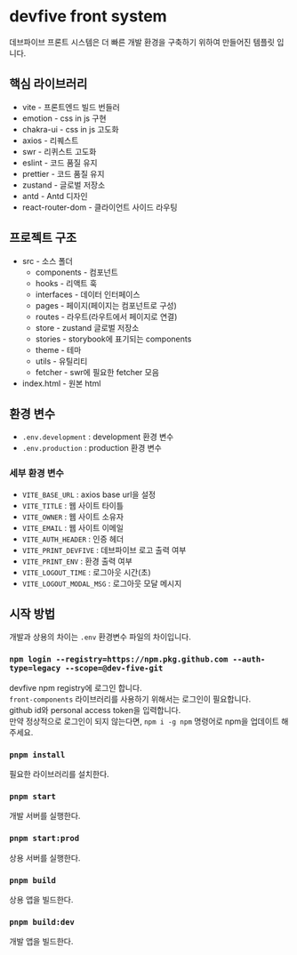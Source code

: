 # devfive front system

데브파이브 프론트 시스템은 더 빠른 개발 환경을 구축하기 위하여 만들어진 템플릿 입니다.

## 핵심 라이브러리

- vite - 프론트엔드 빌드 번들러
- emotion - css in js 구현
- chakra-ui - css in js 고도화
- axios - 리퀘스트
- swr - 리퀴스트 고도화
- eslint - 코드 품질 유지
- prettier - 코드 품질 유지
- zustand - 글로벌 저장소
- antd - Antd 디자인
- react-router-dom - 클라이언트 사이드 라우팅

## 프로젝트 구조

- src - 소스 폴더
    - components - 컴포넌트
    - hooks - 리액트 훅
    - interfaces - 데이터 인터페이스
    - pages - 페이지(페이지는 컴포넌트로 구성)
    - routes - 라우트(라우트에서 페이지로 연결)
    - store - zustand 글로벌 저장소
    - stories - storybook에 표기되는 components
    - theme - 테마
    - utils - 유틸리티
    - fetcher - swr에 필요한 fetcher 모음
- index.html - 원본 html

## 환경 변수

- `.env.development` : development 환경 변수
- `.env.production` : production 환경 변수

### 세부 환경 변수

- `VITE_BASE_URL` : axios base url을 설정
- `VITE_TITLE` : 웹 사이트 타이틀
- `VITE_OWNER` : 웹 사이트 소유자
- `VITE_EMAIL` : 웹 사이트 이메일
- `VITE_AUTH_HEADER` : 인증 헤더
- `VITE_PRINT_DEVFIVE` : 데브파이브 로고 출력 여부
- `VITE_PRINT_ENV` : 환경 출력 여부
- `VITE_LOGOUT_TIME` : 로그아웃 시간(초)
- `VITE_LOGOUT_MODAL_MSG` : 로그아웃 모달 메시지

## 시작 방법

개발과 상용의 차이는 `.env` 환경변수 파일의 차이입니다.

### `npm login --registry=https://npm.pkg.github.com --auth-type=legacy --scope=@dev-five-git`

devfive npm registry에 로그인 합니다.  
`front-components` 라이브러리를 사용하기 위해서는 로그인이 필요합니다.  
github id와 personal access token을 입력합니다.  
만약 정상적으로 로그인이 되지 않는다면, `npm i -g npm` 명령어로 npm을 업데이트 해주세요.

### `pnpm install`

필요한 라이브러리를 설치한다.

### `pnpm start`

개발 서버를 실행한다.

### `pnpm start:prod`

상용 서버를 실행한다.

### `pnpm build`

상용 앱을 빌드한다.

### `pnpm build:dev`

개발 앱을 빌드한다.

